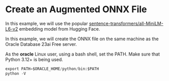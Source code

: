 # Create an Augmented ONNX File

In this example, we will use the popular [sentence-transformers/all-MiniLM-L6-v2](https://huggingface.co/sentence-transformers/all-MiniLM-L6-v2) embedding model from Hugging Face.

In this example, we will create the ONNX file on the same machine as the Oracle Database 23ai Free server.

As the **oracle** Linux user, using a bash shell, set the PATH.
Make sure that Python 3.12+ is being used.

```SQL
export PATH=$ORACLE_HOME/python/bin:$PATH
python -V
```


